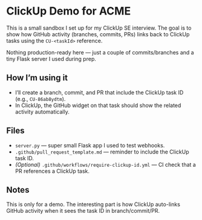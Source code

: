 # ClickUp Demo for ACME

This is a small sandbox I set up for my ClickUp SE interview. The goal is to show how GitHub activity (branches, commits, PRs) links back to ClickUp tasks using the `CU-<taskId>` reference.

Nothing production-ready here — just a couple of commits/branches and a tiny Flask server I used during prep.

## How I’m using it
- I’ll create a branch, commit, and PR that include the ClickUp task ID (e.g., `CU-86ab8ydtm`).
- In ClickUp, the GitHub widget on that task should show the related activity automatically.

## Files
- `server.py` — super small Flask app I used to test webhooks.
- `.github/pull_request_template.md` — reminder to include the ClickUp task ID.
- *(Optional)* `.github/workflows/require-clickup-id.yml` — CI check that a PR references a ClickUp task.

## Notes
This is only for a demo. The interesting part is how ClickUp auto-links GitHub activity when it sees the task ID in branch/commit/PR.
